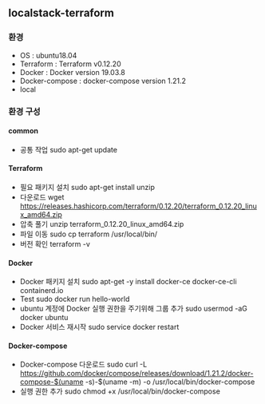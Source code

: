 ## localstack-terraform 
### 환경
 - OS : ubuntu18.04
 - Terraform : Terraform v0.12.20
 - Docker : Docker version 19.03.8
 - Docker-compose : docker-compose version 1.21.2
 - local
### 환경 구성
#### common
 - 공통 작업
    sudo apt-get update
    
#### Terraform
 - 필요 패키지 설치
   sudo apt-get install unzip
 - 다운로드
    wget https://releases.hashicorp.com/terraform/0.12.20/terraform_0.12.20_linux_amd64.zip
 - 압축 풀기
    unzip terraform_0.12.20_linux_amd64.zip
 - 파일 이동
    sudo cp terraform /usr/local/bin/
 - 버전 확인
    terraform -v

#### Docker
 - Docker 패키지 설치
    sudo apt-get -y install docker-ce docker-ce-cli containerd.io
 - Test
    sudo docker run hello-world
 - ubuntu 계정에 Docker 실행 권한을 주기위해 그룹 추가
    sudo usermod -aG docker ubuntu
 - Docker 서비스 재시작
    sudo service docker restart
  
#### Docker-compose
 - Docker-compose 다운로드
    sudo curl -L https://github.com/docker/compose/releases/download/1.21.2/docker-compose-$(uname -s)-$(uname -m) -o /usr/local/bin/docker-compose
 - 실행 권한 추가
    sudo chmod +x /usr/local/bin/docker-compose
